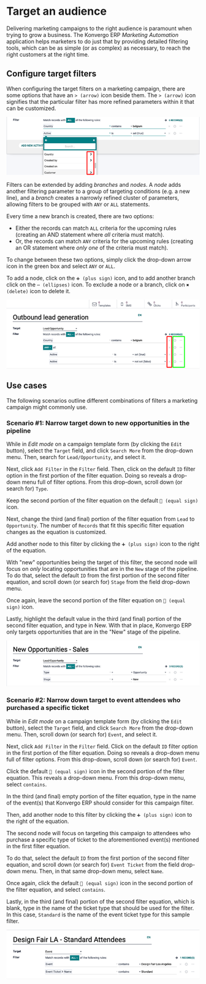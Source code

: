 # Target an audience

Delivering marketing campaigns to the right audience is paramount when
trying to grow a business. The Konvergo ERP *Marketing Automation* application
helps marketers to do just that by providing detailed filtering tools,
which can be as simple (or as complex) as necessary, to reach the right
customers at the right time.

## Configure target filters

When configuring the target filters on a marketing campaign, there are
some options that have an `> (arrow)` icon beside them. The `> (arrow)`
icon signifies that the particular filter has more refined parameters
within it that can be customized.

<img src="target_audience/marketing-filters.png" class="align-center"
alt="The drop-down filter menu in the Marketing Automation application." />

Filters can be extended by adding *branches* and *nodes*. A *node* adds
another filtering parameter to a group of targeting conditions (e.g. a
new line), and a *branch* creates a narrowly refined cluster of
parameters, allowing filters to be grouped with `ANY` or `ALL`
statements.

Every time a new branch is created, there are two options:

- Either the records can match `ALL` criteria for the upcoming rules
  (creating an AND statement where *all* criteria must match).
- Or, the records can match `ANY` criteria for the upcoming rules
  (creating an OR statement where *only one* of the criteria must
  match).

To change between these two options, simply click the drop-down arrow
icon in the green box and select `ANY` or `ALL`.

To add a node, click on the `➕ (plus sign)` icon, and to add another
branch click on the `⋯ (ellipses)` icon. To exclude a node or a branch,
click on `✖ (delete)` icon to delete it.

<img src="target_audience/marketing-filter-nodes.png"
class="align-center"
alt="The drop-down filter menu in the Marketing Automation application." />

## Use cases

The following scenarios outline different combinations of filters a
marketing campaign might commonly use.

### Scenario \#1: Narrow target down to new opportunities in the pipeline

While in *Edit mode* on a campaign template form (by clicking the `Edit`
button), select the `Target` field, and click `Search More` from the
drop-down menu. Then, search for `Lead/Opportunity`, and select it.

Next, click `Add Filter` in the `Filter` field. Then, click on the
default `ID` filter option in the first portion of the filter equation.
Doing so reveals a drop-down menu full of filter options. From this
drop-down, scroll down (or search for) `Type`.

Keep the second portion of the filter equation on the default
`🟰 (equal sign)` icon.

Next, change the third (and final) portion of the filter equation from
`Lead` to `Opportunity`. The number of `Records` that fit this specific
filter equation changes as the equation is customized.

Add another node to this filter by clicking the `➕ (plus sign)` icon to
the right of the equation.

With "new" opportunities being the target of this filter, the second
node will focus on *only* locating opportunities that are in the `New`
stage of the pipeline. To do that, select the default `ID` from the
first portion of the second filter equation, and scroll down (or search
for) `Stage` from the field drop-down menu.

Once again, leave the second portion of the filter equation on
`🟰 (equal sign)` icon.

Lastly, highlight the default value in the third (and final) portion of
the second filter equation, and type in
<span class="title-ref">New</span>. With that in place, Konvergo ERP only
targets opportunities that are in the "New" stage of the pipeline.

<img src="target_audience/filters-opportunities.png"
class="align-center"
alt="A standard scenario using filters in the Konvergo ERP Marketing Automation app." />

### Scenario \#2: Narrow down target to event attendees who purchased a specific ticket

While in *Edit mode* on a campaign template form (by clicking the `Edit`
button), select the `Target` field, and click `Search More` from the
drop-down menu. Then, scroll down (or search for) `Event`, and select
it.

Next, click `Add Filter` in the `Filter` field. Click on the default
`ID` filter option in the first portion of the filter equation. Doing so
reveals a drop-down menu full of filter options. From this drop-down,
scroll down (or search for) `Event`.

Click the default `🟰 (equal sign)` icon in the second portion of the
filter equation. This reveals a drop-down menu. From this drop-down
menu, select `contains`.

In the third (and final) empty portion of the filter equation, type in
the name of the event(s) that Konvergo ERP should consider for this campaign
filter.

Then, add another node to this filter by clicking the `➕ (plus sign)`
icon to the right of the equation.

The second node will focus on targeting this campaign to attendees who
purchase a specific type of ticket to the aforementioned event(s)
mentioned in the first filter equation.

To do that, select the default `ID` from the first portion of the second
filter equation, and scroll down (or search for) `Event Ticket` from the
field drop-down menu. Then, in that same drop-down menu, select `Name`.

Once again, click the default `🟰 (equal sign)` icon in the second
portion of the filter equation, and select `contains`.

Lastly, in the third (and final) portion of the second filter equation,
which is blank, type in the name of the ticket type that should be used
for the filter. In this case, `Standard` is the name of the event ticket
type for this sample filter.

<img src="target_audience/filters-event-ticket.png" class="align-center"
alt="An event ticket filter in the Konvergo ERP Marketing Automation application." />
